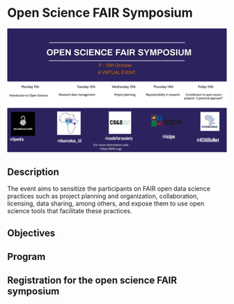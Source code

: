 # Open Science FAIR Symposium
![symposiumposter](symposumposter.jpg)

## Description
The event aims to sensitize the participants on FAIR open data science practices such as project planning and organization, collaboration, licensing, data sharing, among others, and expose them to use open science tools that facilitate these practices. 

## Objectives

## Program

## Registration for the open science FAIR symposium

